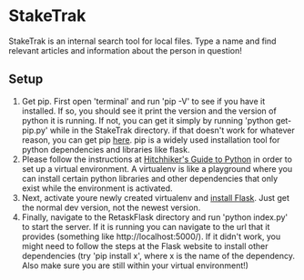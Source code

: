 # StakeTrak

StakeTrak is an internal search tool for local files. Type a name and find relevant articles and information about the person in question!

## Setup

1. Get pip. First open 'terminal' and run 'pip -V' to see if you have it installed. If so, you should see it print the version and the version of python it is running. If not, you can get it simply by running 'python get-pip.py' while in the StakeTrak directory. if that doesn't work for whatever reason, you can get pip [here](https://pip.pypa.io/en/latest/installing.html#install-pip). pip is a widely used installation tool for python dependencies and libraries like flask.
2. Please follow the instructions at [Hitchhiker's Guide to Python](http://docs.python-guide.org/en/latest/dev/virtualenvs/) in order to set up a virtual environment. A virtualenv is like a playground where you can install certain python libraries and other dependencies that only exist while the environment is activated.
3. Next, activate youre newly created virtualenv and [install Flask](http://flask.pocoo.org/docs/0.10/installation/). Just get the normal dev version, not the newest version.
4. Finally, navigate to the RetaskFlask directory and run 'python index.py' to start the server. If it is running you can navigate to the url that it provides (something like http://localhost:5000/). If it didn't work, you might need to follow the steps at the Flask website to install other dependencies (try 'pip install x', where x is the name of the dependency. Also make sure you are still within your virtual environment!) 
